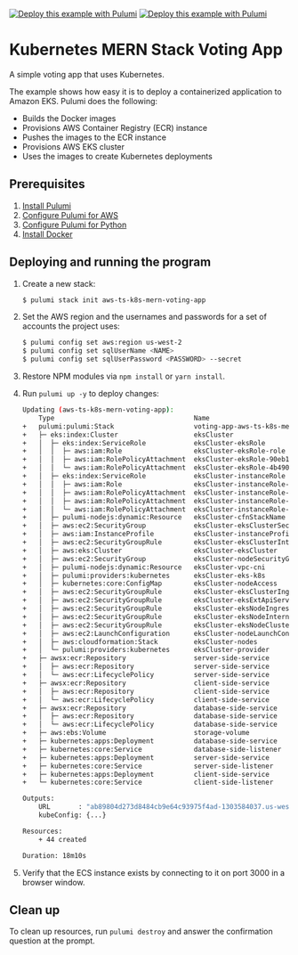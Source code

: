 [![Deploy this example with Pulumi](https://get.pulumi.com/new/button.svg)](https://app.pulumi.com/new?template=https://github.com/pulumi/examples/blob/master/aws-ts-k8s-mern-voting-app/README.md#gh-light-mode-only)
[![Deploy this example with Pulumi](https://get.pulumi.com/new/button-light.svg)](https://app.pulumi.com/new?template=https://github.com/pulumi/examples/blob/master/aws-ts-k8s-mern-voting-app/README.md#gh-dark-mode-only)

# Kubernetes MERN Stack Voting App

A simple voting app that uses Kubernetes.

The example shows how easy it is to deploy a containerized application to Amazon EKS. Pulumi does the following:
- Builds the Docker images
- Provisions AWS Container Registry (ECR) instance
- Pushes the images to the ECR instance
- Provisions AWS EKS cluster
- Uses the images to create Kubernetes deployments

## Prerequisites

1. [Install Pulumi](https://www.pulumi.com/docs/get-started/install/)
1. [Configure Pulumi for AWS](https://www.pulumi.com/docs/intro/cloud-providers/aws/setup/)
1. [Configure Pulumi for Python](https://www.pulumi.com/docs/intro/languages/python/)
1. [Install Docker](https://docs.docker.com/engine/installation/)

## Deploying and running the program


1. Create a new stack:

    ```bash
    $ pulumi stack init aws-ts-k8s-mern-voting-app
    ```

1. Set the AWS region and the usernames and passwords for a set of accounts the project uses:

    ```bash
    $ pulumi config set aws:region us-west-2
    $ pulumi config set sqlUserName <NAME>
    $ pulumi config set sqlUserPassword <PASSWORD> --secret
    ```

1. Restore NPM modules via `npm install` or `yarn install`.

1. Run `pulumi up -y` to deploy changes:
    ```bash
    Updating (aws-ts-k8s-mern-voting-app):
        Type                                   Name                                          Status       Info
    +   pulumi:pulumi:Stack                    voting-app-aws-ts-k8s-mern-voting-app         created
    +   ├─ eks:index:Cluster                   eksCluster                                    created
    +   │  ├─ eks:index:ServiceRole            eksCluster-eksRole                            created
    +   │  │  ├─ aws:iam:Role                  eksCluster-eksRole-role                       created
    +   │  │  ├─ aws:iam:RolePolicyAttachment  eksCluster-eksRole-90eb1c99                   created
    +   │  │  └─ aws:iam:RolePolicyAttachment  eksCluster-eksRole-4b490823                   created
    +   │  ├─ eks:index:ServiceRole            eksCluster-instanceRole                       created
    +   │  │  ├─ aws:iam:Role                  eksCluster-instanceRole-role                  created
    +   │  │  ├─ aws:iam:RolePolicyAttachment  eksCluster-instanceRole-e1b295bd              created
    +   │  │  ├─ aws:iam:RolePolicyAttachment  eksCluster-instanceRole-3eb088f2              created
    +   │  │  └─ aws:iam:RolePolicyAttachment  eksCluster-instanceRole-03516f97              created
    +   │  ├─ pulumi-nodejs:dynamic:Resource   eksCluster-cfnStackName                       created
    +   │  ├─ aws:ec2:SecurityGroup            eksCluster-eksClusterSecurityGroup            created
    +   │  ├─ aws:iam:InstanceProfile          eksCluster-instanceProfile                    created
    +   │  ├─ aws:ec2:SecurityGroupRule        eksCluster-eksClusterInternetEgressRule       created
    +   │  ├─ aws:eks:Cluster                  eksCluster-eksCluster                         created
    +   │  ├─ aws:ec2:SecurityGroup            eksCluster-nodeSecurityGroup                  created
    +   │  ├─ pulumi-nodejs:dynamic:Resource   eksCluster-vpc-cni                            created
    +   │  ├─ pulumi:providers:kubernetes      eksCluster-eks-k8s                            created
    +   │  ├─ kubernetes:core:ConfigMap        eksCluster-nodeAccess                         created
    +   │  ├─ aws:ec2:SecurityGroupRule        eksCluster-eksClusterIngressRule              created
    +   │  ├─ aws:ec2:SecurityGroupRule        eksCluster-eksExtApiServerClusterIngressRule  created
    +   │  ├─ aws:ec2:SecurityGroupRule        eksCluster-eksNodeIngressRule                 created
    +   │  ├─ aws:ec2:SecurityGroupRule        eksCluster-eksNodeInternetEgressRule          created
    +   │  ├─ aws:ec2:SecurityGroupRule        eksCluster-eksNodeClusterIngressRule          created
    +   │  ├─ aws:ec2:LaunchConfiguration      eksCluster-nodeLaunchConfiguration            created
    +   │  ├─ aws:cloudformation:Stack         eksCluster-nodes                              created
    +   │  └─ pulumi:providers:kubernetes      eksCluster-provider                           created
    +   ├─ awsx:ecr:Repository                 server-side-service                           created
    +   │  ├─ aws:ecr:Repository               server-side-service                           created
    +   │  └─ aws:ecr:LifecyclePolicy          server-side-service                           created
    +   ├─ awsx:ecr:Repository                 client-side-service                           created
    +   │  ├─ aws:ecr:Repository               client-side-service                           created
    +   │  └─ aws:ecr:LifecyclePolicy          client-side-service                           created
    +   ├─ awsx:ecr:Repository                 database-side-service                         created
    +   │  ├─ aws:ecr:Repository               database-side-service                         created
    +   │  └─ aws:ecr:LifecyclePolicy          database-side-service                         created
    +   ├─ aws:ebs:Volume                      storage-volume                                created
    +   ├─ kubernetes:apps:Deployment          database-side-service                         created
    +   ├─ kubernetes:core:Service             database-side-listener                        created
    +   ├─ kubernetes:apps:Deployment          server-side-service                           created
    +   ├─ kubernetes:core:Service             server-side-listener                          created
    +   ├─ kubernetes:apps:Deployment          client-side-service                           created
    +   └─ kubernetes:core:Service             client-side-listener                          created

    Outputs:
        URL       : "ab89804d273d8484cb9e64c93975f4ad-1303584037.us-west-2.elb.amazonaws.com"
        kubeConfig: {...}

    Resources:
        + 44 created

    Duration: 18m10s
    ```

1.  Verify that the ECS instance exists by connecting to it on port 3000 in a browser window.

## Clean up

To clean up resources, run `pulumi destroy` and answer the confirmation question at the prompt.
